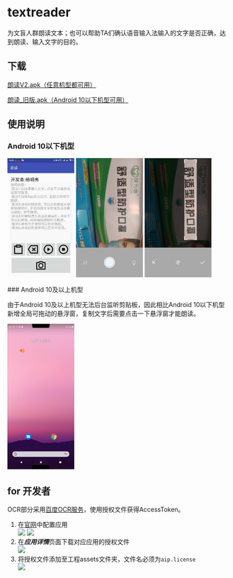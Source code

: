 # textreader
为文盲人群朗读文本；也可以帮助TA们确认语音输入法输入的文字是否正确，达到朗读、输入文字的目的。

## 下载
[朗读V2.apk（任意机型都可用）](https://raw.githubusercontent.com/ymlgithub/textreader/master/app/release/%E6%9C%97%E8%AF%BBV2.apk)

[朗读_旧版.apk（Android 10以下机型可用）](https://raw.githubusercontent.com/ymlgithub/textreader/master/app/release/%E6%9C%97%E8%AF%BB_%E6%97%A7%E7%89%88.apk)

## 使用说明
### Android 10以下机型
<p>
<img src='imgs/a.jpg' width='30%' style="display:inline;"/>
<img src='imgs/b.jpg' width='30%' style="display:inline;"/>
<img src='imgs/c.jpg' width='30%' style="display:inline;"/>
</p>
### Android 10及以上机型

由于Android 10及以上机型无法后台监听剪贴板，因此相比Android 10以下机型新增全局可拖动的悬浮窗，复制文字后需要点击一下悬浮窗才能朗读。
<p>
<img src='imgs/d.png' width='30%' style="display:inline;"/>
</p>

## for 开发者

OCR部分采用[百度OCR服务](https://ai.baidu.com/ai-doc/OCR/ok3h7xx8c)，使用授权文件获得AccessToken。
1. 在[官网](https://console.bce.baidu.com/ai/?fromai=1&_=1488766023093#/ai/ocr/app/list)中配置应用  
![](https://ai.bdstatic.com/file/E0FE42DB27494CBC895C6F24DBC1FE54)
![](https://ai.bdstatic.com/file/36B5703778884B73AE6E9241730B1772)
2. 在***应用详情***页面下载对应应用的授权文件  
![](https://ai.bdstatic.com/file/6E928A2EBAE744E59D8D0CE2984AAC57)
3. 将授权文件添加至工程assets文件夹，文件名必须为`aip.license`  
![](https://ai.bdstatic.com/file/54D522AC76AA44B9BBE6E98FEEAD79EE)

